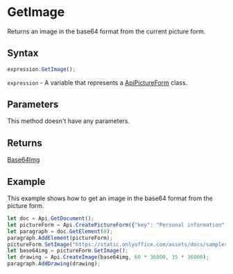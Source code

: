 # GetImage

Returns an image in the base64 format from the current picture form.

## Syntax

```javascript
expression.GetImage();
```

`expression` - A variable that represents a [ApiPictureForm](../ApiPictureForm.md) class.

## Parameters

This method doesn't have any parameters.

## Returns

[Base64Img](../../Enumeration/Base64Img.md)

## Example

This example shows how to get an image in the base64 format from the picture form.

```javascript editor-
let doc = Api.GetDocument();
let pictureForm = Api.CreatePictureForm({"key": "Personal information", "tip": "Upload your photo", "required": true, "placeholder": "Photo", "scaleFlag": "tooBig", "lockAspectRatio": true, "respectBorders": false, "shiftX": 50, "shiftY": 50});
let paragraph = doc.GetElement(0);
paragraph.AddElement(pictureForm);
pictureForm.SetImage("https://static.onlyoffice.com/assets/docs/samples/img/onlyoffice_logo.png");
let base64img = pictureForm.GetImage();
let drawing = Api.CreateImage(base64img, 60 * 36000, 35 * 36000);
paragraph.AddDrawing(drawing);
```
